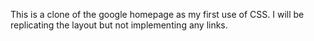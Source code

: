 This is a clone of the google homepage as my first use of CSS. I will be replicating the layout but not implementing any links.